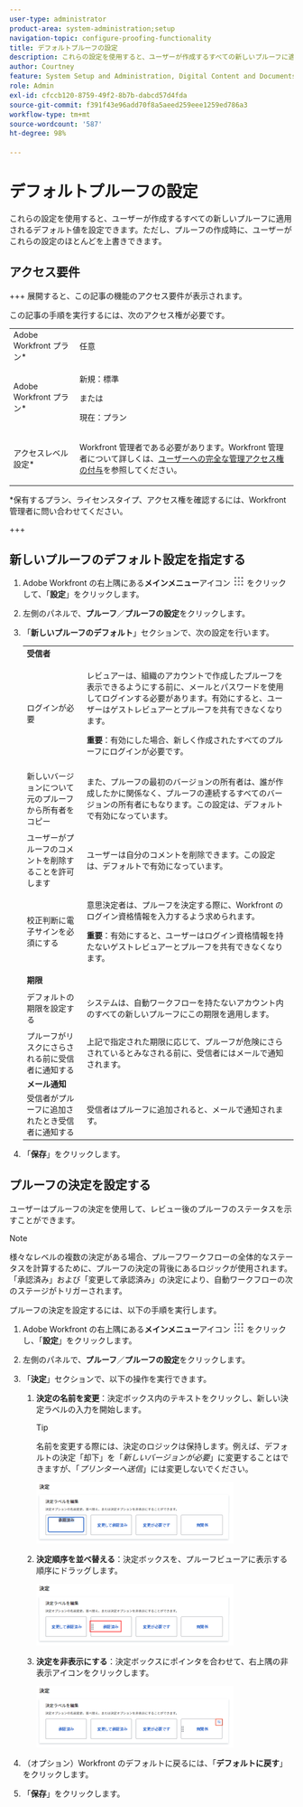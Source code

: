 ```yaml
---
user-type: administrator
product-area: system-administration;setup
navigation-topic: configure-proofing-functionality
title: デフォルトプルーフの設定
description: これらの設定を使用すると、ユーザーが作成するすべての新しいプルーフに適用されるデフォルト値を設定できます。ただし、プルーフの作成時に、ユーザーがこれらの設定のほとんどを上書きできます。
author: Courtney
feature: System Setup and Administration, Digital Content and Documents
role: Admin
exl-id: cfccb120-8759-49f2-8b7b-dabcd57d4fda
source-git-commit: f391f43e96add70f8a5aeed259eee1259ed786a3
workflow-type: tm+mt
source-wordcount: '587'
ht-degree: 98%

---
```


# デフォルトプルーフの設定

これらの設定を使用すると、ユーザーが作成するすべての新しいプルーフに適用されるデフォルト値を設定できます。ただし、プルーフの作成時に、ユーザーがこれらの設定のほとんどを上書きできます。

## アクセス要件

+++ 展開すると、この記事の機能のアクセス要件が表示されます。

この記事の手順を実行するには、次のアクセス権が必要です。

<table style="table-layout:auto"> 
 <col> 
 <col> 
 <tbody> 
  <tr> 
   <td role="rowheader">Adobe Workfront プラン*</td> 
   <td>任意</td> 
  </tr> 
  <tr> 
   <td role="rowheader">Adobe Workfront プラン*</td> 
   <td>
   <p>新規：標準</p>
   または
   <p>現在：プラン</p></td> 
  </tr> 
  <tr> 
   <td role="rowheader">アクセスレベル設定*</td> 
   <td> <p>Workfront 管理者である必要があります。Workfront 管理者について詳しくは、<a href="../../../administration-and-setup/add-users/configure-and-grant-access/grant-a-user-full-administrative-access.md" class="MCXref xref">ユーザーへの完全な管理アクセス権の付与</a>を参照してください。</p> </td> 
  </tr> 
 </tbody> 
</table>

&#42;保有するプラン、ライセンスタイプ、アクセス権を確認するには、Workfront 管理者に問い合わせてください。

+++

## 新しいプルーフのデフォルト設定を指定する

1. Adobe Workfront の右上隅にある&#x200B;**メインメニュー**&#x200B;アイコン ![](assets/main-menu-icon.png) をクリックして、「**設定**」をクリックします。
1. 左側のパネルで、**プルーフ**／**プルーフの設定**&#x200B;をクリックします。
1. 「**新しいプルーフのデフォルト**」セクションで、次の設定を行います。

   <table style="table-layout:auto"> 
    <col> 
    <col> 
    <tbody> 
     <tr> 
      <td role="rowheader" colspan="2"><b>受信者</b></td> 
     </tr> 
     <tr> 
      <td role="rowheader">ログインが必要</td> 
      <td> <p>レビュアーは、組織のアカウントで作成したプルーフを表示できるようにする前に、メールとパスワードを使用してログインする必要があります。有効にすると、ユーザーはゲストレビュアーとプルーフを共有できなくなります。</p> <p><b>重要</b>：有効にした場合、新しく作成されたすべてのプルーフにログインが必要です。</p> </td> 
     </tr> 
     <tr> 
      <td role="rowheader">新しいバージョンについて元のプルーフから所有者をコピー</td> 
      <td> <p>また、プルーフの最初のバージョンの所有者は、誰が作成したかに関係なく、プルーフの連続するすべてのバージョンの所有者にもなります。この設定は、デフォルトで有効になっています。</p> </td> 
     </tr> 
     <tr> 
      <td role="rowheader">ユーザーがプルーフのコメントを削除することを許可します</td> 
      <td>ユーザーは自分のコメントを削除できます。この設定は、デフォルトで有効になっています。</td> 
     </tr> 
     <tr> 
      <td role="rowheader">校正判断に電子サインを必須にする </td> 
      <td> <p>意思決定者は、プルーフを決定する際に、Workfront のログイン資格情報を入力するよう求められます。</p> <p><b>重要</b>：有効にすると、ユーザーはログイン資格情報を持たないゲストレビュアーとプルーフを共有できなくなります。</p> </td> 
     </tr> 
     <tr> 
      <td role="rowheader" colspan="2"><b>期限</b></td> 
     </tr> 
     <tr> 
      <td role="rowheader">デフォルトの期限を設定する</td> 
      <td> <p>システムは、自動ワークフローを持たないアカウント内のすべての新しいプルーフにこの期限を適用します。</p> </td> 
     </tr> 
     <tr> 
      <td role="rowheader">プルーフがリスクにさらされる前に受信者に通知する</td> 
      <td>上記で指定された期限に応じて、プルーフが危険にさらされているとみなされる前に、受信者にはメールで通知されます。</td> 
     </tr> 
     <tr> 
      <td role="rowheader" colspan="2"><b>メール通知</b></td> 
     </tr> 
     <tr> 
      <td role="rowheader">受信者がプルーフに追加されたとき受信者に通知する</td> 
      <td>受信者はプルーフに追加されると、メールで通知されます。</td> 
     </tr> 
    </tbody> 
   </table>

1. 「**保存**」をクリックします。

## プルーフの決定を設定する

ユーザーはプルーフの決定を使用して、レビュー後のプルーフのステータスを示すことができます。

>[!NOTE]
>
>様々なレベルの複数の決定がある場合、プルーフワークフローの全体的なステータスを計算するために、プルーフの決定の背後にあるロジックが使用されます。「承認済み」および「変更して承認済み」の決定により、自動ワークフローの次のステージがトリガーされます。

プルーフの決定を設定するには、以下の手順を実行します。

1. Adobe Workfront の右上隅にある&#x200B;**メインメニュー**&#x200B;アイコン ![](assets/main-menu-icon.png) をクリックし、「**設定**」をクリックします。
1. 左側のパネルで、**プルーフ**／**プルーフの設定**&#x200B;をクリックします。
1. 「**決定**」セクションで、以下の操作を実行できます。

   1. **決定の名前を変更**：決定ボックス内のテキストをクリックし、新しい決定ラベルの入力を開始します。

      >[!TIP]
      >
      >名前を変更する際には、決定のロジックは保持します。例えば、デフォルトの決定「却下」を「*新しいバージョンが必要*」に変更することはできますが、「*プリンターへ送信*」には変更しないでください。

      ![](assets/rename-decision-350x109.png)

   1. **決定順序を並べ替える**：決定ボックスを、プルーフビューアに表示する順序にドラッグします。

      ![](assets/move-decision-350x110.png)

   1. **決定を非表示にする**：決定ボックスにポインタを合わせて、右上隅の非表示アイコンをクリックします。

      ![](assets/hide-decision-350x109.png)

1. （オプション）Workfront のデフォルトに戻るには、「**デフォルトに戻す**」をクリックします。
1. 「**保存**」をクリックします。
